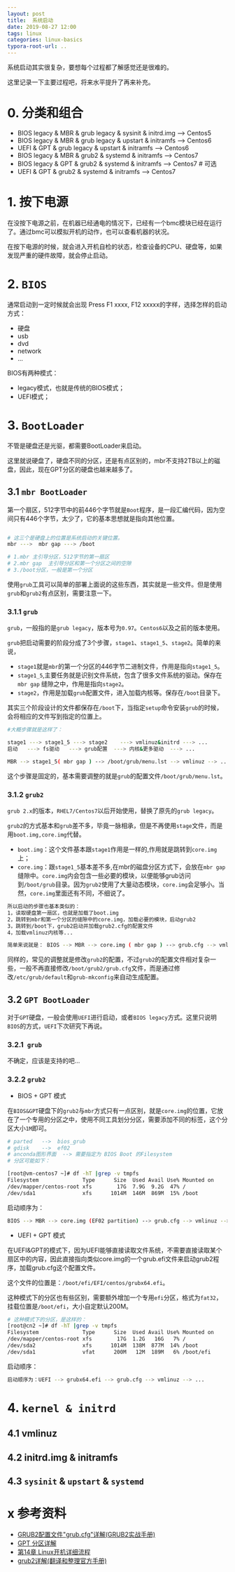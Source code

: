 ```yaml
---
layout: post
title:  系统启动
date: 2019-08-27 12:00
tags: linux
categories: linux-basics 
typora-root-url: ..
---
```


系统启动其实很复杂，要想每个过程都了解感觉还是很难的。

这里记录一下主要过程吧，将来水平提升了再来补充。

# 0. 分类和组合

- BIOS legacy & MBR & grub legacy & sysinit & initrd.img   --> Centos5
- BIOS legacy & MBR & grub legacy & upstart & initramfs    --> Centos6
- UEFI        & GPT & grub legacy & upstart & initramfs    --> Centos6
- BIOS legacy & MBR & grub2       & systemd & initramfs    --> Centos7
- BIOS legacy & GPT & grub2       & systemd & initramfs    --> Centos7   # 可选
- UEFI        & GPT & grub2       & systemd & initramfs    --> Centos7

# 1. 按下电源

在没按下电源之前，在机器已经通电的情况下，已经有一个bmc模块已经在运行了。通过bmc可以模拟开机的动作，也可以查看机器的状况。

在按下电源的时候，就会进入开机自检的状态，检查设备的CPU、硬盘等，如果发现严重的硬件故障，就会停止启动。

# 2. `BIOS`

通常启动到一定时候就会出现 Press F1 xxxx, F12 xxxxx的字样，选择怎样的启动方式：

- 硬盘
- usb
- dvd
- network
- ...


BIOS有两种模式：

- legacy模式，也就是传统的BIOS模式；
- UEFI模式；

# 3. `BootLoader`

不管是硬盘还是光驱，都需要BootLoader来启动。

这里就说硬盘了，硬盘不同的分区，还是有点区别的，mbr不支持2TB以上的磁盘，因此，现在GPT分区的硬盘也越来越多了。

## 3.1 `mbr BootLoader`


第一个扇区，512字节中的前446个字节就是`Boot`程序，是一段汇编代码，因为空间只有446个字节，太少了，它的基本思想就是指向其他位置。

```bash

# 这三个是硬盘上的位置是系统启动的关键位置。
mbr --->  mbr gap ---> /boot

# 1.mbr 主引导分区，512字节的第一扇区
# 2.mbr gap  主引导分区和第一个分区之间的空隙
# 3./boot分区，一般是第一个分区

```

使用`grub`工具可以简单的部署上面说的这些东西，其实就是一些文件。但是使用`grub`和`grub2`有点区别，需要注意一下。

### 3.1.1 `grub`

`grub`，一般指的是`grub legacy`，版本号为`0.97`。`Centos6`以及之前的版本使用。

`grub`把启动需要的阶段分成了3个步骤，`stage1`、`stage1_5`、`stage2`。简单的来说，

- `stage1`就是`mbr`的第一个分区的446字节二进制文件，作用是指向`stage1_5`。
- `stage1_5`,主要任务就是识别文件系统，包含了很多文件系统的驱动。保存在`mbr gap` 缝隙之中，作用是指向`stage2`。
- `stage2`，作用是加载`grub`配置文件，进入加载内核等。保存在`/boot`目录下。

其实三个阶段设计的文件都保存在`/boot`下，当指定`setup`命令安装`grub`的时候，会将相应的文件写到指定的位置上。

```bash
#大概步骤就是这样了：

stage1 ---> stage1_5 ---> stage2    ---> vmlinuz&initrd ---> ...
启动   ---> fs驱动   ---> grub配置  ---> 内核&更多驱动  ---> ...

MBR --> stage1_5( mbr gap ) --> /boot/grub/menu.lst --> vmlinuz --> ...

```

这个步骤是固定的，基本需要调整的就是`grub`的配置文件`/boot/grub/menu.lst`。


### 3.1.2 `grub2`

`grub 2.x`的版本，`RHEL7/Centos7`以后开始使用，替换了原先的`grub legacy`。

`grub2`的方式基本和`grub`差不多，毕竟一脉相承，但是不再使用`stage`文件，而是用`boot.img,core.img`代替。

- `boot.img`：这个文件基本跟`stage1`作用是一样的,作用就是跳转到`core.img`上；
- `core.img`：跟`stage1_5`基本差不多,在mbr的磁盘分区方式下，会放在`mbr gap` 缝隙中。`core.img`内会包含一些必要的模块，以便能够grub访问到`/boot/grub`目录。因为`grub2`使用了大量动态模块，`core.img`会足够小。当然，`core.img`里面还有不同，不细说了。

```bash
所以启动的步骤也基本类似的：
1，读取硬盘第一扇区，也就是加载了boot.img
2，跳转到mbr和第一个分区的缝隙中的core.img，加载必要的模块，启动grub2
3，跳转到/boot下，grub2启动并加载grub2.cfg的配置文件
4，加载vmlinuz内核等...

简单来说就是： BIOS --> MBR --> core.img ( mbr gap ) --> grub.cfg --> vmlinuz --> ...

```

同样的，常见的调整就是修改`grub2`的配置，不过`grub2`的配置文件相对复杂一些，一般不再直接修改`/boot/grub2/grub.cfg`文件，而是通过修改`/etc/grub/default`和`grub-mkconfig`来自动生成配置。

## 3.2 `GPT BootLoader`

对于`GPT`硬盘，一般会使用`UEFI`进行启动，或者`BIOS legacy`方式。这里只说明`BIOS`的方式，`UEFI`下次研究下再说。

### 3.2.1` grub`

不确定，应该是支持的吧...

### 3.2.2 `grub2`

- BIOS + GPT 模式

在`BIOS&GPT`硬盘下的`grub2`与`mbr`方式只有一点区别，就是`core.img`的位置，它放在了一个专用的分区之中，使用不同工具划分分区，需要添加不同的标签，这个分区大小`1M`即可。

```bash
# parted   -->  bios_grub
# gdisk    -->  ef02
# anconda图形界面  --> 需要指定为 BIOS Boot 的Filesystem
# 分区可能如下：

[root@vm-centos7 ~]# df -hT |grep -v tmpfs
Filesystem              Type      Size  Used Avail Use% Mounted on
/dev/mapper/centos-root xfs        17G  7.9G  9.2G  47% /
/dev/sda1               xfs      1014M  146M  869M  15% /boot

```

启动顺序为：

```bash
BIOS --> MBR --> core.img (EF02 partition) --> grub.cfg --> vmlinuz --> ...
```

- UEFI + GPT 模式

在UEFI&GPT的模式下，因为UEFI能够直接读取文件系统，不需要直接读取某个扇区中的内容，因此直接指向类似core.img的一个grub.efi文件来启动grub2程序，加载grub.cfg这个配置文件。

这个文件的位置是：`/boot/efi/EFI/centos/grubx64.efi`。

这种模式下的分区也有些区别，需要额外增加一个专用`efi`分区，格式为`fat32`，挂载位置是`/boot/efi`，大小自定默认200M。

```bash
# 这种模式下的分区，是这样的：
[root@cn2 ~]# df -hT |grep -v tmpfs
Filesystem              Type      Size  Used Avail Use% Mounted on
/dev/mapper/centos-root xfs        17G  1.2G   16G   7% /
/dev/sda2               xfs      1014M  138M  877M  14% /boot
/dev/sda1               vfat      200M   12M  189M   6% /boot/efi
```

启动顺序：

```bash
启动顺序为：UEFI --> grubx64.efi --> grub.cfg --> vmlinuz --> ...
```


# 4. `kernel & initrd`

## 4.1 vmlinuz 



## 4.2 initrd.img & initramfs



## 4.3 `sysinit` & `upstart` & `systemd`




# x 参考资料

- [GRUB2配置文件"grub.cfg"详解(GRUB2实战手册)](http://www.jinbuguo.com/linux/grub.cfg.html)
- [GPT 分区详解](http://www.jinbuguo.com/storage/gpt.html)
- [第14章 Linux开机详细流程](https://www.cnblogs.com/f-ck-need-u/p/7100336.html)
- [grub2详解(翻译和整理官方手册)](https://www.cnblogs.com/f-ck-need-u/p/7094693.html)




